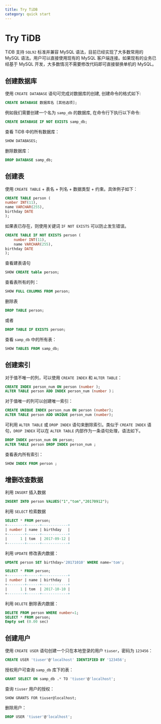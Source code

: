 ```yaml
---
title: Try TiDB
category: quick start
---
```


# Try TiDB

TiDB 支持 `SQL92` 标准并兼容 MySQL 语法，目前已经实现了大多数常用的 MySQL 语法。用户可以直接使用现有的 MySQL 客户端连接。如果现有的业务已经基于 MySQL 开发，大多数情况不需要修改代码即可直接替换单机的 MySQL。

## 创建数据库

使用 `CREATE DATABASE` 语句可完成对数据库的创建, 创建命令的格式如下:

```sql
CREATE DATABASE 数据库名 [其他选项];
```

例如我们需要创建一个名为 `samp_db` 的数据库, 在命令行下执行以下命令:

```sql
CREATE DATABASE IF NOT EXISTS samp_db;
```

查看 TiDB 中的所有数据库：

```sql
SHOW DATABASES;
```

删除数据库：

```sql
DROP DATABASE samp_db;
```

## 创建表

使用 `CREATE TABLE` + 表名 + 列名 + 数据类型 + 约束。具体例子如下：

```sql
CREATE TABLE person (
number INT(11),
name VARCHAR(255),
birthday DATE
);
```

如果表已存在，则使用关键词 `IF NOT EXISTS` 可以防止发生错误。

```sql
CREATE TABLE IF NOT EXISTS person (
    number INT(11),
    name VARCHAR(255),
birthday DATE
);
```

查看建表语句

```sql
SHOW CREATE table person;
```

查看表所有的列：

```sql
SHOW FULL COLUMNS FROM person;
```

删除表

```sql
DROP TABLE person;
```

或者

```sql
DROP TABLE IF EXISTS person;
```

查看 `samp_db` 中的所有表：

```sql
SHOW TABLES FROM samp_db;
```

## 创建索引

对于值不唯一的列，可以使用 `CREATE INDEX` 和 `ALTER TABLE`：

```sql
CREATE INDEX person_num ON person (number );
ALTER TABLE person ADD INDEX person_num (number )；
```

对于值唯一的列可以创建唯一索引：

```sql
CREATE UNIQUE INDEX person_num ON person (number);
ALTER TABLE person ADD UNIQUE person_num (number);
```

可利用 `ALTER TABLE` 或 `DROP INDEX` 语句来删除索引。类似于 `CREATE INDEX` 语句，`DROP INDEX` 可以在 `ALTER TABLE` 内部作为一条语句处理，语法如下。

```sql
DROP INDEX person_num ON person;
ALTER TABLE person DROP INDEX person_num ;
```

查看表内所有索引：

```sql
SHOW INDEX FROM person ;
```

## 增删改查数据

利用 `INSERT` 插入数据

```sql
INSERT INTO person VALUES("1","tom","20170912");
```

利用 `SELECT` 检索数据

```sql
SELECT * FROM person;
+--------+------+------------+
| number | name | birthday   |
+--------+------+------------+
|      1 | tom  | 2017-09-12 |
+--------+------+------------+
```

利用 `UPDATE` 修改表内数据：

```sql
UPDATE person SET birthday='20171010' WHERE name='tom';

SELECT * FROM person;
+--------+------+------------+
| number | name | birthday   |
+--------+------+------------+
|      1 | tom  | 2017-10-10 |
+--------+------+------------+
```

利用 `DELETE` 删除表内数据：

```sql
DELETE FROM person WHERE number=1;
SELECT * FROM person;
Empty set (0.00 sec)
```

## 创建用户

使用 `CREATE USER` 语句创建一个只在本地登录的用户 `tiuser`，密码为 `123456`：

```sql
CREATE USER 'tiuser'@'localhost' IDENTIFIED BY '123456';
```

授权用户可查询 `samp_db` 库下的表：

```sql
GRANT SELECT ON samp_db .* TO 'tiuser'@'localhost';
```

查询 `tiuser` 用户的授权：

```
SHOW GRANTS FOR tiuser@localhost;
```

删除用户：

```sql
DROP USER 'tiuser'@'localhost';
```